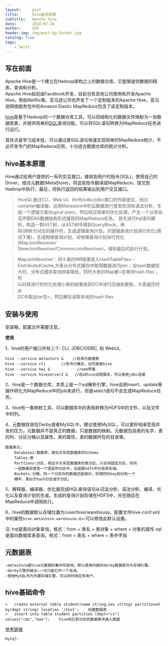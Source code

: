 ```yaml
---
layout:     post
title:      hive基本原理
subtitle:   Apache hive
date:       2018-07-24
author:     CDX
header-img: img/post-bg-hacker.jpg
catalog: true
tags:
    - Swift
---
```

## 写在前面  

Apache Hive是一个建立在Hadoop架构之上的数据仓库。它能够提供数据的精炼，查询和分析。  
Apache Hive起初由Facebook开发，目前也有其他公司使用和开发Apache Hive，例如Netflix等。亚马逊公司也开发了一个定制版本的Apache Hive，亚马逊网络服务包中的Amazon Elastic MapReduce包含了该定制版本。  

[hive](https://hive.apache.org/)是基于Hadoop的一个数据仓库工具，可以将结构化的数据文件映射为一张数据库表，并提供简单的[SQL](https://zh.wikipedia.org/wiki/SQL "SQL")查询功能，可以将SQL语句转换为MapReduce任务进行运行。  
   
其优点是学习成本低，可以通过类SQL语句快速实现简单的MapReduce统计，不必开发专门的MapReduce应用，十分适合数据仓库的统计分析。

## hive基本原理

Hive通过给用户提供的一系列交互接口，接收到用户的指令(SQL)，使用自己的Driver，结合元数据(MetaStore)，将这些指令翻译成MapReduce，提交到Hadoop中执行，最后，将执行返回的结果输出到用户交互接口。
>HiveQL通过CLI、Web UI、thrift/odbc/jdbc接口的外部提交，经过  
complier编译器，运用Metastore中的云数据进行类型检测和语法分析，生  
成一个逻辑方案(logical plan)，然后经过简单的优化处理，产生一个以有向  
无环图DAG数据结构形式展现的MapReduce任务。
>首先进行hql语句解析，构造一颗AST树，从AST树中得到QueryBlock，再  
将QB转为对应的操作符，生成逻辑查询计划，对逻辑查询计划进行优化(谓  
词下推)，生成物理查询计划，对物理查询计划进行优化(MapJoinResolver/  
SkewJoinResolver/CommonJoinResolver)，得到最后的执行计划。
  
>MapJoinResolver：将小表的MR结果放入HashTableFiles--  
DistributedCache,大表从分布式缓存中取得数据进行join；当hash数据较  
大时，分布式缓存查询效率降低，同时大表的Map都>在等待hash files；所  
以对其进行列优化处理小表的结果放到DC中进行压缩和更新，大表遍历时从  
DC中取出tar包>，然后解压读取本地的hash files

## 安装与使用

安装略，配置文件需要注意。  

**使用**  

1、hive的用户接口共有三个: CLI, JDBC/ODBC, 和 WebUI。
```
hive --service metastore &    //启用元数据表 
hive --service cli       //命令行模式，也可直接hive
hive --service hwi &            //web界面
hive --service hiveserver2 &   //启动hive远程服务，可以使用jdbc连接
```  

2、hive是一个数据仓库，本质上是一个sql解析引擎，hive会把insert、update等操作转化为MapReduce中的job来进行，但是select语句不会生成MapReduce任务。  

3、hive有一套映射工具，可以数据库中的表格转换为HDFS中的文件，以及文件中的列。  

4、元数据存放在Derby或者MySQL中，建议使用MySQL，可以更好地承受高并发的压力，元数据并不是真正的数据，只是数据的映射。元数据包括表的名字、表的列、分区分桶以及属性，表的属性，表的数据所在的目录等。  
```
数据单元:
    Databases:数据库，类似关系型数据库的Schema
    Tables:表
    Parttions:分区，相当于关系型数据库的表分区，只支持固定分区，将同  
    一组数据存放至一个固定的分区中，也就是hdfs中分目录存储。
    Buckets:分桶，同一个分区内的数据还能细分，将相同的key划分到一个  
    桶中，类似于hash分区或子分区。
```
5、解释器、编译器、优化器完成HQL查询语句从词法分析、语法分析、编译、优化以及查询计划的生成。生成的查询计划存储在HDFS中，并在随后在MapReduce中调用执行。  

6、hive的数据默认存储位置为/user/hive/warehouse，配置文件hive-conf.xml中的属性`hive.metastore.warehouse.dir`可以修改此默认设置。  

注: hql是面向对象查询，格式：from + 类名 + 类对象 + where + 对象的属性
     sql是面向数据库表查询，格式：from + 表名 + where + 表中字段

## 元数据表
    -metastore是hive元数据的集中存放地，默认使用内嵌的derby数据库作为存储引擎。
    -derby引擎的缺点:一次只能打开一个会话。
    -使用MySQL作为外置存储引擎，可以同时响应多用户。

## hive基础命令
```
>   create external table student(name string,sex string) partitioned by(dept string) location '/test';    创建数据库
>   insert into table student partition (dept="cs") values("cdx","man");    hive向已有分区的数据表中插入数据
```
 [参考链接](https://www.yiibai.com/hive/hive_data_types.html)
```
mysql~
```












